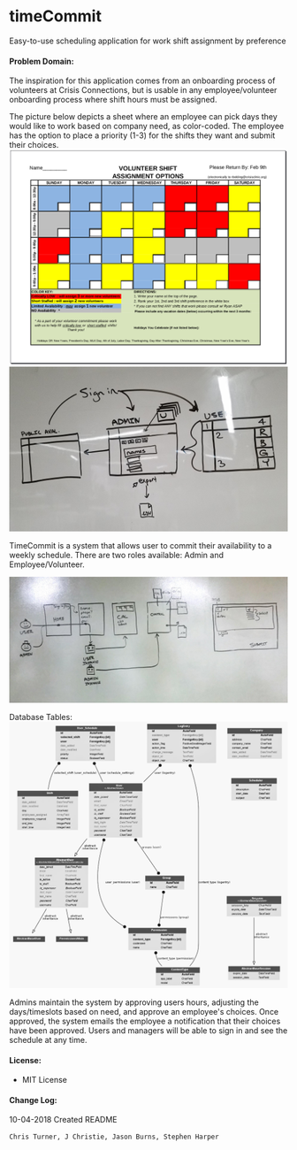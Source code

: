 # timeCommit
Easy-to-use scheduling application for work shift assignment by preference

#### Problem Domain:

The inspiration for this application comes from an onboarding process of volunteers at Crisis Connections, but is usable in any employee/volunteer onboarding process where shift hours must be assigned.

The picture below depicts a sheet where an employee can pick days they would like to work based on company need, as color-coded.
The employee has the option to place a priority (1-3) for the shifts they want and submit their choices.
![v_sheet](https://github.com/timeCommit-easyAvailability/timeCommit/blob/master/assets/v-sheet.png) <br>
![wireframe](https://github.com/timeCommit-easyAvailability/timeCommit/blob/master/assets/20181002_163528.jpg) <br>

TimeCommit is a system that allows user to commit their availability to a weekly schedule.
There are two roles available: Admin and Employee/Volunteer.

![wireframe2](https://github.com/timeCommit-easyAvailability/timeCommit/blob/master/assets/wireframe_6.jpg) <br>

Database Tables:
![wireframe2](https://github.com/timeCommit-easyAvailability/timeCommit/blob/master/assets/myapp_models.png) <br>

Admins maintain the system by approving users hours, adjusting the days/timeslots based on need, and approve an employee's choices. Once approved, the system emails the employee a notification that their choices have been approved. Users and managers will be able to sign in and see the schedule at any time.

#### License:
- MIT License

#### Change Log:
10-04-2018 Created README

```python
Chris Turner, J Christie, Jason Burns, Stephen Harper
```
